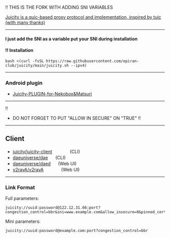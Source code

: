 
‼️ THIS IS THE FORK WITH ADDING SNI VARIABLES

[Juicity is a quic-based proxy protocol and implementation, inspired by tuic (with many thanks)](https://github.com/juicity/juicity)

---------------------------------------------------------------------------------------------------------------------------------------------------------

#### I just add the SNI as a variable put your SNI during installation

#### ‼️ Installation

```
bash <(curl -fsSL https://raw.githubusercontent.com/opiran-club/juicity/main/juicity.sh --ipv4)
```

---------------------------------------------------------------------------------------------------------------------------------------------------------

### Android plugin

 - [Juicity-PLUGIN-for-Nekobox&Matsuri](https://github.com/MatsuriDayo/plugins/releases/tag/juicity-test-3)

---------------------------------------------------------------------------------------------------------------------------------------------------------
‼️
 - DO NOT FORGET TO PUT "ALLOW IN SECURE" ON "TRUE" ‼️

---------------------------------------------------------------------------------------------------------------------------------------------------------

## Client

- [juicity/juicity-client](cmd/client/README.md) <img src="https://www.v2fly.org/tools/win.svg" height=16/><img src="https://www.v2fly.org/tools/linux.svg" height=16/><img src="https://www.v2fly.org/tools/apple.svg" height=16/> (CLI)
- [daeuniverse/dae](https://github.com/daeuniverse/dae) <img src="https://www.v2fly.org/tools/linux.svg" height=16/> (CLI)
- [daeuniverse/daed](https://github.com/daeuniverse/daed) <img src="https://www.v2fly.org/tools/linux.svg" height=16/> (Web UI)
- [v2rayA/v2rayA](https://github.com/v2rayA/v2rayA) <img src="https://www.v2fly.org/tools/win.svg" height=16/><img src="https://www.v2fly.org/tools/linux.svg" height=16/><img src="https://www.v2fly.org/tools/apple.svg" height=16/> (Web UI)

---------------------------------------------------------------------------------------------------------------------------------------------------------

### Link Format

Full parameters:
```
juicity://uuid:password@122.12.31.66:port?congestion_control=bbr&sni=www.example.com&allow_insecure=0&pinned_certchain_sha256=CERT_HASH
```
Mini parameters:
```
juicity://uuid:password@example.com:port?congestion_control=bbr
```
